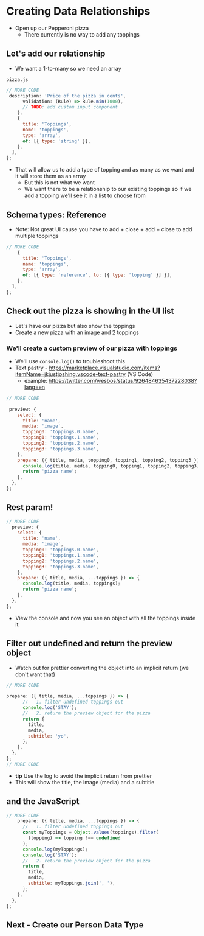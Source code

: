 # Creating Data Relationships
* Open up our Pepperoni pizza
    - There currently is no way to add any toppings

## Let's add our relationship
* We want a 1-to-many so we need an array

`pizza.js`

```js
// MORE CODE
 description: 'Price of the pizza in cents',
      validation: (Rule) => Rule.min(1000),
      // TODO: add custom input component
    },
    {
      title: 'Toppings',
      name: 'toppings',
      type: 'array',
      of: [{ type: 'string' }],
    },
  ],
};
```

* That will allow us to add a type of topping and as many as we want and it will store them as an array
    - But this is not what we want
    - We want there to be a relationship to our existing toppings so if we add a topping we'll see it in a list to choose from

## Schema types: Reference
* Note: Not great UI cause you have to add + close + add + close to add multiple toppings

```js
// MORE CODE
    {
      title: 'Toppings',
      name: 'toppings',
      type: 'array',
      of: [{ type: 'reference', to: [{ type: 'topping' }] }],
    },
  ],
};
```

## Check out the pizza is showing in the UI list
* Let's have our pizza but also show the toppings
* Create a new pizza with an image and 2 toppings

### We'll create a custom preview of our pizza with toppings
* We'll use `console.log()` to troubleshoot this
* Text pastry - https://marketplace.visualstudio.com/items?itemName=jkjustjoshing.vscode-text-pastry (VS Code)
    - example: https://twitter.com/wesbos/status/926484635437228038?lang=en

```js
// MORE CODE

 preview: {
    select: {
      title: 'name',
      media: 'image',
      topping0: 'toppings.0.name',
      topping1: 'toppings.1.name',
      topping2: 'toppings.2.name',
      topping3: 'toppings.3.name',
    },
    prepare: ({ title, media, topping0, topping1, topping2, topping3 }) => {
      console.log(title, media, topping0, topping1, topping2, topping3);
      return 'pizza name';
    },
  },
};
```

## Rest param!
```js
// MORE CODE
  preview: {
    select: {
      title: 'name',
      media: 'image',
      topping0: 'toppings.0.name',
      topping1: 'toppings.1.name',
      topping2: 'toppings.2.name',
      topping3: 'toppings.3.name',
    },
    prepare: ({ title, media, ...toppings }) => {
      console.log(title, media, toppings);
      return 'pizza name';
    },
  },
};
```

* View the console and now you see an object with all the toppings inside it

## Filter out undefined and return the preview object
* Watch out for prettier converting the object into an implicit return (we don't want that)

```js
// MORE CODE

prepare: ({ title, media, ...toppings }) => {
      //   1. filter undefined toppings out
      console.log('STAY');
      //   2. return the preview object for the pizza
      return {
        title,
        media,
        subtitle: 'yo',
      };
    },
  },
};
// MORE CODE
```

* **tip** Use the log to avoid the implicit return from prettier
* This will show the title, the image (media) and a subtitle

## and the JavaScript
```js
// MORE CODE
    prepare: ({ title, media, ...toppings }) => {
      //   1. filter undefined toppings out
      const myToppings = Object.values(toppings).filter(
        (topping) => topping !== undefined
      );
      console.log(myToppings);
      console.log('STAY');
      //   2. return the preview object for the pizza
      return {
        title,
        media,
        subtitle: myToppings.join(', '),
      };
    },
  },
};
```

## Next - Create our Person Data Type
